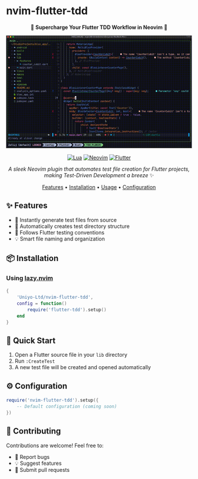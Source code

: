 # nvim-flutter-tdd

<div align="center">

🚀 **Supercharge Your Flutter TDD Workflow in Neovim** 🚀

![Demo](assets/demo.gif)

[![Lua](https://img.shields.io/badge/Made%20with-Lua-blue.svg?style=for-the-badge&logo=lua)](http://lua.org)
[![Neovim](https://img.shields.io/badge/For-Neovim-green.svg?style=for-the-badge&logo=neovim)](https://neovim.io)
[![Flutter](https://img.shields.io/badge/Flutter-TDD-blue.svg?style=for-the-badge&logo=flutter)](https://flutter.dev)

*A sleek Neovim plugin that automates test file creation for Flutter projects, making Test-Driven Development a breeze* ✨

[Features](#features) • [Installation](#installation) • [Usage](#usage) • [Configuration](#configuration)

</div>

## ✨ Features

- 🚀 Instantly generate test files from source
- 📁 Automatically creates test directory structure
- 🎯 Follows Flutter testing conventions
- 💡 Smart file naming and organization


## 📦 Installation

### Using [lazy.nvim](https://github.com/folke/lazy.nvim)
```lua
{
    'Uniyo-Ltd/nvim-flutter-tdd',
    config = function()
        require('flutter-tdd').setup()
    end
}
```

## 🚀 Quick Start

1. Open a Flutter source file in your `lib` directory
2. Run `:CreateTest`
3. A new test file will be created and opened automatically

## ⚙️ Configuration

```lua
require('nvim-flutter-tdd').setup({
    -- Default configuration (coming soon)
})
```
## 🤝 Contributing

Contributions are welcome! Feel free to:
- 🐛 Report bugs
- 💡 Suggest features
- 📝 Submit pull requests
